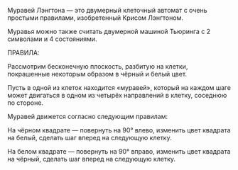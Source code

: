 Муравей Лэнгтона — это двумерный клеточный автомат с очень простыми правилами, изобретенный Крисом Лэнгтоном. 

Муравья можно также считать двумерной машиной Тьюринга с 2 символами и 4 состояниями.

ПРАВИЛА:

Рассмотрим бесконечную плоскость, разбитую на клетки, покрашенные некоторым образом в чёрный и белый цвет. 

Пусть в одной из клеток находится «муравей», который на каждом шаге может двигаться в одном из четырёх направлений в клетку, соседнюю по стороне. 

Муравей движется согласно следующим правилам:

На чёрном квадрате — повернуть на 90° влево, изменить цвет квадрата на белый, сделать шаг вперед на следующую клетку.

На белом квадрате — повернуть на 90° вправо, изменить цвет квадрата на чёрный, сделать шаг вперед на следующую клетку.
